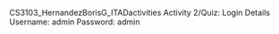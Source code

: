 CS3103_HernandezBorisG_ITADactivities
Activity 2/Quiz: Login Details
Username: admin
Password: admin
